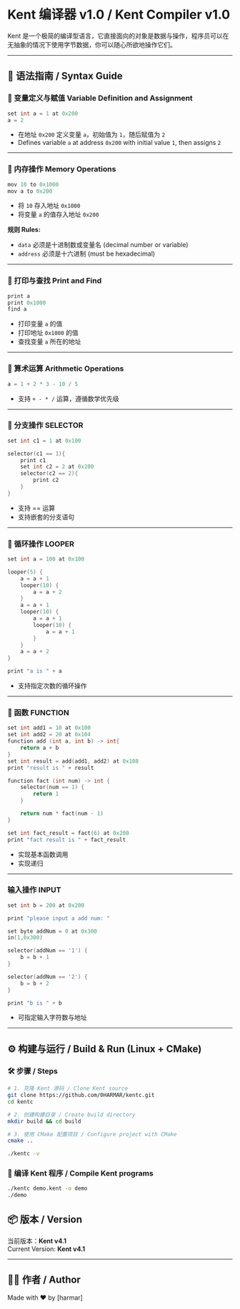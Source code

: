 
# Kent 编译器 v1.0 / Kent Compiler v1.0

Kent 是一个极简的编译型语言，它直接面向的对象是数据与操作，程序员可以在无抽象的情况下使用字节数据，你可以随心所欲地操作它们。

---

## 📌 语法指南 / Syntax Guide

### 🔹 变量定义与赋值 Variable Definition and Assignment

```c++
set int a = 1 at 0x200
a = 2
```

- 在地址 `0x200` 定义变量 `a`，初始值为 `1`，随后赋值为 `2`
- Defines variable `a` at address `0x200` with initial value `1`, then assigns `2`

---

### 🔹 内存操作 Memory Operations

```c++
mov 10 to 0x1000
mov a to 0x200
```

- 将 `10` 存入地址 `0x1000`
- 将变量 `a` 的值存入地址 `0x200`

**规则 Rules:**
- `data` 必须是十进制数或变量名 (decimal number or variable)
- `address` 必须是十六进制 (must be hexadecimal)

---

### 🔹 打印与查找 Print and Find

```c++
print a
print 0x1000
find a
```

- 打印变量 `a` 的值
- 打印地址 `0x1000` 的值
- 查找变量 `a` 所在的地址

---

### 🔹 算术运算 Arithmetic Operations

```c++
a = 1 + 2 * 3 - 10 / 5
```

- 支持 `+ - * /` 运算，遵循数学优先级

---

### 🔹 分支操作 SELECTOR

```c++
set int c1 = 1 at 0x100

selector(c1 == 1){
    print c1
    set int c2 = 2 at 0x200
    selector(c2 == 2){
        print c2
    }
}
```

- 支持 == 运算
- 支持嵌套的分支语句

---

### 🔹 循环操作 LOOPER
```c++
set int a = 100 at 0x100

looper(5) {
    a = a + 1
    looper(10) {
        a = a + 2
    }
    a = a + 1
    looper(10) {
        a = a + 1
        looper(10) {
            a = a + 1
        }
    }
    a = a + 2
}

print "a is " + a
```

- 支持指定次数的循环操作

---

### 🔹 函数 FUNCTION
```c++
set int add1 = 10 at 0x100
set int add2 = 20 at 0x104
function add (int a, int b) -> int{
    return a + b
}
set int result = add(add1, add2) at 0x108
print "result is " + result

function fact (int num) -> int {
    selector(num == 1) {
        return 1
    }

    return num * fact(num - 1)
}

set int fact_result = fact(6) at 0x200
print "fact result is " + fact_result
```

- 实现基本函数调用
- 实现递归

---

### 输入操作 INPUT
```c++
set int b = 200 at 0x200

print "please input a add num: "

set byte addNum = 0 at 0x300
in(1,0x300)

selector(addNum == '1') {
    b = b + 1
}

selector(addNum == '2') {
    b = b + 2
}

print "b is " + b
```

- 可指定输入字符数与地址

---

## ⚙️ 构建与运行 / Build & Run (Linux + CMake)

### 🛠️ 步骤 / Steps

```bash
# 1. 克隆 Kent 源码 / Clone Kent source
git clone https://github.com/0HARMAR/kentc.git
cd kentc

# 2. 创建构建目录 / Create build directory
mkdir build && cd build

# 3. 使用 CMake 配置项目 / Configure project with CMake
cmake ..

./kentc -v
```

### 🚀 编译 Kent 程序 / Compile Kent programs

```bash
./kentc demo.kent -o demo
./demo
```

## 📦 版本 / Version

当前版本：**Kent v4.1**  
Current Version: **Kent v4.1**

---

## 🧑‍💻 作者 / Author

Made with ❤️ by [harmar]

